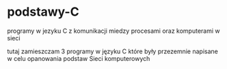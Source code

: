 # podstawy-C
programy w jezyku C z komunikacji miedzy procesami oraz komputerami w sieci

tutaj zamieszczam 3 programy w języku C które były przezemnie napisane w celu opanowania podstaw Sieci komputerowych
